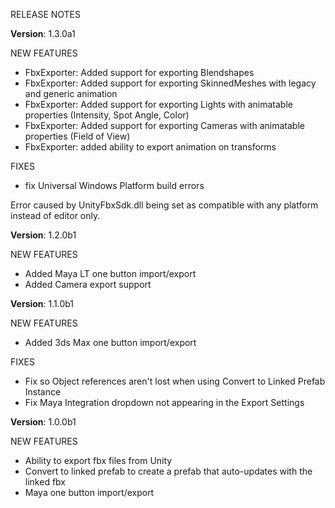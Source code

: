 RELEASE NOTES

**Version**: 1.3.0a1

NEW FEATURES
* FbxExporter: Added support for exporting Blendshapes
* FbxExporter: Added support for exporting SkinnedMeshes with legacy and generic animation
* FbxExporter: Added support for exporting Lights with animatable properties (Intensity, Spot Angle, Color)
* FbxExporter: Added support for exporting Cameras with animatable properties (Field of View)
* FbxExporter: added ability to export animation on transforms

FIXES
* fix Universal Windows Platform build errors

Error caused by UnityFbxSdk.dll being set as compatible with any platform instead of editor only.

**Version**: 1.2.0b1

NEW FEATURES
* Added Maya LT one button import/export
* Added Camera export support 

**Version**: 1.1.0b1

NEW FEATURES
* Added 3ds Max one button import/export

FIXES
* Fix so Object references aren't lost when using Convert to Linked Prefab Instance
* Fix Maya Integration dropdown not appearing in the Export Settings

**Version**: 1.0.0b1

NEW FEATURES
* Ability to export fbx files from Unity
* Convert to linked prefab to create a prefab that auto-updates with the linked fbx
* Maya one button import/export